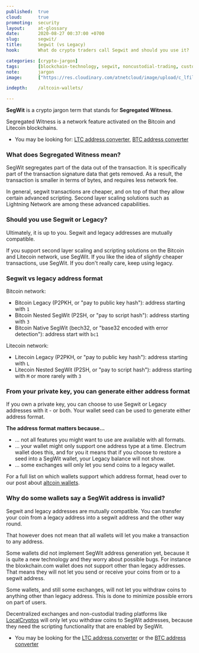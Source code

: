 ```yaml
---
published:  true
cloud:      true
promoting:  security
layout:     at-glossary
date:       2020-08-27 00:37:00 +0700
slug:       segwit/
title:      Segwit (vs Legacy)
hook:       What do crypto traders call Segwit and should you use it?

categories: [crypto-jargon]
tags:       [blockchain-technology, segwit, noncustodial-trading, custodial-trading, otc-trading]
note:       jargon
image:      ["https://res.cloudinary.com/atnetcloud/image/upload/c_lfill,g_face,h_360,w_700/v1598344765/atnet/__women/pexels-thiago-matos-2239700_hgitpt.jpg"]

indepth:    /altcoin-wallets/

---
```


**SegWit** is a crypto jargon term that stands for **Segregated Witness**.

Segregated Witness is a network feature activated on the Bitcoin and Litecoin blockchains.

* You may be looking for: [LTC address converter](/howto/move-ltc-p2sh/), [BTC address converter](/howto/generate-bitcoin-p2sh-address/)

<!--more-->

### What does Segregated Witness mean?

SegWit segregates part of the data out of the transaction. It is specifically part of the transaction signature data that gets removed. As a result, the transaction is smaller in terms of bytes, and requires less network fee.

In general, segwit transactions are cheaper, and on top of that they allow certain advanced scripting. Second layer scaling solutions such as Lightning Network are among these advanced capabilities.

### Should you use Segwit or Legacy?

Ultimately, it is up to you. Segwit and legacy addresses are mutually compatible.

If you support second layer scaling and scripting solutions on the Bitcoin and Litecoin network, use SegWit. If you like the idea of *slightly* cheaper transactions, use SegWit. If you don't really care, keep using legacy.

### Segwit vs legacy address format

Bitcoin network:

* Bitcoin Legacy (P2PKH, or "pay to public key hash"): address starting with `1`
* Bitcoin Nested SegWit (P2SH, or "pay to script hash"): address starting with `3`
* Bitcoin Native SegWit (bech32, or "base32 encoded with error detection"): address start with `bc1`

Litecoin network:

* Litecoin Legacy (P2PKH, or "pay to public key hash"): address starting with `L`
* Litecoin Nested SegWit (P2SH, or "pay to script hash"): address starting with `M` or more rarely with `3`

### From your private key, you can generate either address format

If you own a private key, you can choose to use Segwit or Legacy addresses with it - or both. Your wallet seed can be used to generate either address format.

**The address format matters because...**

* ... not all features you might want to use are available with all formats.
* ... your wallet might only support one address type at a time. Electrum wallet does this, and for you it means that if you choose to restore a seed into a SegWit wallet, your Legacy balance will not show.
* ... some exchanges will only let you send coins to a legacy wallet.

For a full list on which wallets support which address format, head over to our post about [altcoin wallets](/altcoin-wallets/).

### Why do some wallets say a SegWit address is invalid?

Segwit and legacy addresses are mutually compatible. You can transfer your coin from a legacy address into a segwit address and the other way round.

That however does not mean that all wallets will let you make a transaction to any address.

Some wallets did not implement SegWit address generation yet, because it is quite a new technology and they worry about possible bugs. For instance the bloxkchain.com wallet does not support other than legacy addresses. That means they will not let you send or receive your coins from or to a segwit address.

Some wallets, and still some exchanges, will not let you withdraw coins to anything other than legacy address. This is done to minimize possible errors on part of users.

Decentralized exchanges and non-custodial trading platforms like <a rel="nofollow" href="https://localcryptos.com/r/bocmask">LocalCryptos</a> will only let you withdraw coins to SegWit addresses, because they need the scripting functionality that are enabled by SegWit.

* You may be looking for the [LTC address converter](/howto/move-ltc-p2sh/) or the [BTC address converter](/howto/generate-bitcoin-p2sh-address/)
